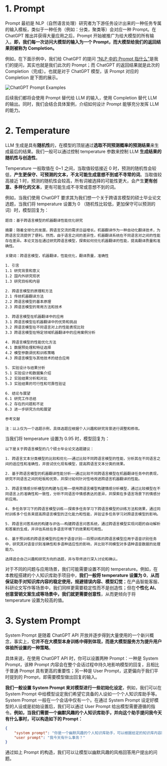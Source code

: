 # 1. Prompt

Prompt 最初是 NLP（自然语言处理）研究者为下游任务设计出来的一种任务专属的输入模板，类似于一种任务（例如：分类，聚类等）会对应一种 Prompt。在 ChatGPT 推出并获得大量应用之后，Prompt 开始被推广为给大模型的所有输入。**即，我们每一次访问大模型的输入为一个 Prompt，而大模型给我们的返回结果则被称为 Completion。**

例如，在下面示例中，我们给 ChatGPT 的提问 <u>“NLP 中的 Prompt 指什么”</u>是我们的提问，其实也就是我们此次的 Prompt；而 ChatGPT 的返回结果就是此次的 Completion（完成）。也就是对于 ChatGPT 模型，该 Prompt 对应的 Completion 是下图的展示。

![ChatGPT Prompt Examples](https://datawhalechina.github.io/llm-universe/figures/C2-1-prompt_example.png)

后续我们都将会使用 Prompt 替代给 LLM 的输入，使用 Completion 替代 LLM 的输出。同时，我们会结合具体案例，介绍如何设计 Prompt 能够充分发挥 LLM 的能力。

# 2. Temperature

LLM 生成是具有**随机性**的，在模型的顶层通过**选取不同预测概率的预测结果**来生成最后的结果。我们一般可以通过控制 temperature 参数来控制 LLM **生成结果的随机性与创造性**。

Temperature 一般取值在 0~1 之间，当取值较低接近 0 时，预测的随机性会较低，**产生更保守、可预测的文本，不太可能生成意想不到或不寻常的词**。当取值较高接近 1 时，预测的随机性会较高，所有词被选择的可能性更大，会产生**更有创意、多样化的文本**，更有可能生成不寻常或意想不到的词。

例如，当我们使用 ChatGPT 要求其为我们想一个关于跨语言模型的硕士毕业论文选题，当我们将 temperature 设置为 0 （随机性比较低，更加保守可以预测的词）时，模型回复为：

```markup
题目：基于跨语言模型的机器翻译性能优化研究

摘要：随着全球化的发展，跨语言交流的需求日益增长。机器翻译作为一种自动化翻译技术，为跨语言交流提供了便利。然而，由于语言之间的差异性，机器翻译系统在不同语言对之间的性能存在差异。本论文旨在通过研究跨语言模型，探索如何优化机器翻译的性能，提高翻译质量和准确性。

关键词：跨语言模型，机器翻译，性能优化，翻译质量，准确性

1. 引言
1.1 研究背景和意义
1.2 国内外研究现状
1.3 研究目标和内容

2. 跨语言模型的原理和方法
2.1 传统机器翻译方法
2.2 跨语言模型的基本原理
2.3 跨语言模型的常用方法和技术

3. 跨语言模型在机器翻译中的应用
3.1 跨语言模型在机器翻译中的优势和挑战
3.2 跨语言模型在不同语言对上的性能表现比较
3.3 跨语言模型在特定领域机器翻译中的应用案例分析

4. 跨语言模型的性能优化方法
4.1 数据预处理和特征选择
4.2 模型参数调优和训练策略
4.3 跨语言模型与其他技术的结合应用

5. 实验设计与结果分析
5.1 实验设计和数据集介绍
5.2 实验结果分析和对比
5.3 实验结果的可行性和可靠性验证

6. 结论与展望
6.1 研究工作总结
6.2 存在的问题和不足
6.3 进一步研究方向和展望

参考文献

注：以上仅为一个选题示例，具体选题应根据个人兴趣和研究背景进行调整和修改。
```

当我们将 temperature 设置为 0.95 时，模型回复为：

```
以下是关于跨语言模型的几个硕士毕业论文选题建议：

1. 跨语言文本分类模型的比较和优化——通过比较不同跨语言模型的性能，分析其在不同语言之间的适应性和准确性，并尝试优化现有模型，提高跨语言文本分类的效果。

2. 基于跨语言模型的机器翻译性能分析——通过比较不同跨语言模型在机器翻译任务中的表现，研究不同语言之间的短板和优势，并探讨如何针对性地改进跨语言机器翻译的性能。

3. 跨语言情感分析模型的构建与应用——使用跨语言模型构建情感分析模型，通过比较模型在不同语言上的准确性和一致性，分析不同语言中情感表达的差异，并探索在多语言场景下的情感分析应用。

4. 多任务学习下的跨语言模型训练——探索多任务学习下跨语言模型的训练方法和效果，通过同时训练多个任务来提高跨语言模型的泛化能力和性能，并验证多任务学习对跨语言模型的影响。

5. 跨语言问答系统的构建与评估——构建跨语言问答系统，通过跨语言模型实现问题的自动解析和答案的生成，并评估系统在多语言环境下的效果和可用性。

6. 基于预训练的跨语言模型的应用于语音识别——将预训练的跨语言模型应用于语音识别任务中，研究其对语音识别准确性和多语种适应性的影响，并比较不同模型对多语种语音数据的处理能力。

选择适合自己兴趣和研究方向的选题，并与导师进行深入讨论和确认。
```

对于不同的问题与应用场景，我们可能需要设置不同的 temperature。例如，在本教程搭建的个人知识库助手项目中，**我们一般将 temperature 设置为 0**，**从而保证助手对知识库内容的稳定使用，规避错误内容、模型幻觉**；在产品智能客服、科研论文写作等场景中，我们同样更需要稳定性而不是创造性；但在**个性化 AI、创意营销文案生成等场景中，我们就更需要创意性**，从而更倾向于将 temperature 设置为较高的值。

# 3. System Prompt

System Prompt 是随着 ChatGPT API 开放并逐步得到大量使用的一个新兴概念，事实上，**它并不在大模型本身训练中得到体现，而是大模型服务方为提升用户体验所设置的一种策略**。

具体来说，在使用 ChatGPT API 时，你可以设置两种 Prompt：一种是 System Prompt，该种 Prompt 内容会在整个会话过程中持久地影响模型的回复，且相比于普通 Prompt 具有更高的重要性；另一种是 User Prompt，这更偏向于我们平时提到的 Prompt，即需要模型做出回复的输入。

**我们一般设置 System Prompt 来对模型进行一些初始化设定**，例如，我们可以在 System Prompt 中给模型设定我们希望它具备的人设如一个个人知识库助手等。System Prompt 一般在一个会话中仅有一个。在通过 System Prompt 设定好模型的人设或是初始设置后，我们可以通过 User Prompt 给出模型需要遵循的指令。**例如，当我们需要一个幽默风趣的个人知识库助手，并向这个助手提问我今天有什么事时，可以构造如下的 Prompt：**

```json
{
    "system prompt": "你是一个幽默风趣的个人知识库助手，可以根据给定的知识库内容回答用户的提问，注意，你的回答风格应是幽默风趣的",
    "user prompt": "我今天有什么事务？"
}
```

通过如上 Prompt 的构造，我们可以让模型以幽默风趣的风格回答用户提出的问题。

























